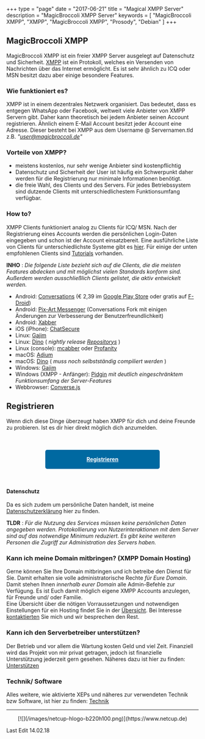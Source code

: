 +++
type = "page"
date = "2017-06-21"
title = "Magical XMPP Server"
description = "MagicBroccoli XMPP Server"
keywords = [ "MagicBroccoli XMPP", "XMPP", "MagicBroccoli XMPP", "Prosody", "Debian" ]
+++
## MagicBroccoli XMPP
MagicBroccoli XMPP ist ein freier XMPP Server ausgelegt auf Datenschutz und Sicherheit. [XMPP](https://wikipedia.org/wiki/Extensible_Messaging_and_Presence_Protocol) ist ein Protokoll, welches ein Versenden von Nachrichten über das Internet ermöglicht. Es ist sehr ähnlich zu ICQ oder MSN besitzt dazu aber einige besondere Features.

### Wie funktioniert es?
XMPP ist in einem dezentrales Netzwerk organisiert. Das bedeutet, dass es entgegen WhatsApp oder Facebook, weltweit viele Anbieter von XMPP Servern gibt. Daher kann theoretisch bei jedem Anbieter seinen Account registrieren. Ähnlich einem E-Mail Account besitzt jeder Account eine Adresse. Dieser besteht bei XMPP aus dem Username @ Servernamen.tld z.B. _"user@magicbroccoli.de"_

### Vorteile von XMPP?
- meistens kostenlos, nur sehr wenige Anbieter sind kostenpflichtig
- Datenschutz und Sicherheit der User ist häufig ein Schwerpunkt daher werden für die Registrierung nur minimale Informationen benötigt.
- die freie Wahl, des Clients und des Servers. Für jedes Betriebssystem sind dutzende Clients mit unterschiedlichestem Funktionsumfang verfügbar.

### How to?
XMPP Clients funktioniert analog zu Clients für ICQ/ MSN. Nach der Registrierung eines Accounts werden die persönlichen Login-Daten eingegeben und schon ist der Account einsatzbereit.
Eine ausführliche Liste von Clients für unterschiedlichste Systeme gibt es [hier](https://xmpp.org/software/clients.html). Für einige der unten empfohlenen Clients sind [Tutorials](/tutorial/) vorhanden.

**INHO** : _Die folgende Liste bezieht sich auf die Clients, die die meisten Features abdecken und mit möglichst vielen Standards konform sind. Außerdem werden ausschließlich Clients gelistet, die aktiv entwickelt werden._

- Android: [Conversations](https://conversations.im/) (€ 2,39 im [Google Play Store](https://play.google.com/store/apps/details?id=eu.siacs.conversations) oder gratis auf [F-Droid](https://f-droid.org/repository/browse%20/?fdid=eu.siacs.conversations))
- Android: [Pix-Art Messenger](https://jabber.pix-art.de/) (Conversations Fork mit einigen Änderungen zur Verbesserung der Benutzerfreundlichkeit)
- Android: [Xabber](https://www.xabber.com/)
- iOS (iPhone): [ChatSecure](https://chatsecure.org/)
- Linux: [Gajim](https://gajim.org/?lang=de)
- Linux: [Dino](https://dino.im/) ( _nightly release [Repositorys](https://github.com/dino/dino/wiki/Distribution-Packages)_ )
- Linux (console): [mcabber](https://mcabber.com/) oder [Profanity](http://www.profanity.im/)
- macOS: [Adium](https://adium.im/)
- macOS: [Dino](https://dino.im/) ( _muss noch selbstständig compiliert werden_ )
- Windows: [Gajim](https://gajim.org/?lang=de)
- Windows (XMPP - Anfänger): [Pidgin](https://pidgin.im/) *mit deutlich eingeschränktem Funktionsumfang der Server-Features*
- Webbrowser: [Converse.js](https://conversejs.org/)

## Registrieren
Wenn dich diese Dinge überzeugt haben XMPP für dich und deine Freunde zu probieren. Ist es dir hier direkt möglich dich anzumelden.
<center><a style="display: block; margin-top: 50px; margin-left: auto; margin-right: auto; margin-bottom: 50px; height: 50px; width: 300px; background-color: #0069a1; color: white; border-radius: 5px; line-height: 50px; text-align: center; font-weight: bold;" href="/register/">Registrieren</a></center>

#### Datenschutz
Da es sich zudem um persönliche Daten handelt, ist meine [Datenschutzerklärung](/datenschutz/) hier zu finden.<br>

**TLDR** : _Für die Nutzung des Services müssen keine persönlichen Daten angegeben werden. Protokollierung von Nutzerinteraktionen mit dem Server sind auf das notwendige Minimum reduziert. Es gibt keine weiteren Personen die Zugriff zur Administration des Servers haben._

### Kann ich meine Domain mitbringen? (XMPP Domain Hosting)
Gerne können Sie Ihre Domain mitbringen und ich betreibe den Dienst für Sie. Damit erhalten sie volle administratorische Rechte *für Eure Domain*. Damit stehen Ihnen *innerhalb eurer Domain* alle Admin-Befehle zur Verfügung. Es ist Euch damit möglich eigene XMPP Accounts anzulegen, für Freunde und/ oder Familie.<br>
Eine Übersicht über die nötigen Vorraussetzungen und notwendigen Einstellungen für ein Hosting findet Sie in der [Übersicht](/xmpp-hosting/). Bei Interesse [kontaktierten](/contact/) Sie mich und wir besprechen den Rest.

### Kann ich den Serverbetreiber unterstützen?
Der Betrieb und vor allem die Wartung kosten Geld und viel Zeit. Finanziell wird das Projekt von mir privat getragen, jedoch ist finanzielle Unterstützung jederzeit gern gesehen. Näheres dazu ist hier zu finden: [Unterstützen](/donate/)

### Technik/ Software
Alles weitere, wie aktivierte XEPs und näheres zur verwendeten Technik bzw Software, ist hier zu finden: [Technik](/technik/)

- - -

<center>[![](/images/netcup-hlogo-b220h100.png)](https://www.netcup.de)</center>

Last Edit 14.02.18
